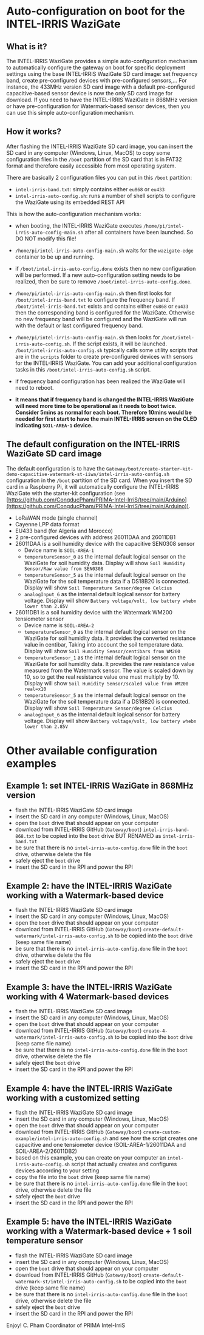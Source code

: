 Auto-configuration on boot for the INTEL-IRRIS WaziGate
====================================================

What is it?
-----------

The INTEL-IRRIS WaziGate provides a simple auto-configuration mechanism to automatically configure the gateway on boot for specific deployment settings using the base INTEL-IRRIS WaziGate SD card image: set frequency band, create pre-configured devices with pre-configured sensors,... For instance, the 433MHz version SD card image with a default pre-configured capacitive-based sensor device is now the only SD card image for download. If you need to have the INTEL-IRRIS WaziGate in 868MHz version or have pre-configuration for Watermark-based sensor devices, then you can use this simple auto-configuration mechanism.

How it works?
-----------

After flashing the INTEL-IRRIS WaziGate SD card image, you can insert the SD card in any computer (Windows, Linux, MacOS) to copy some configuration files in the `/boot` partition of the SD card that is in FAT32 format and therefore easily accessible from most operating system.

There are basically 2 configuration files you can put in this `/boot` partition:

- `intel-irris-band.txt`: simply contains either `eu868` or `eu433`
- `intel-irris-auto-config.sh`: runs a number of shell scripts to configure the WaziGate using its embedded REST API

This is how the auto-configuration mechanism works:

- when booting, the INTEL-IRRIS WaziGate executes `/home/pi/intel-irris-auto-config-main.sh` after all containers have been launched. So DO NOT modify this file!

- `/home/pi/intel-irris-auto-config-main.sh` waits for the `wazigate-edge` container to be up and running. 

- if `/boot/intel-irris-auto-config.done` exists then no new configuration will be performed. If a new auto-configuration setting needs to be realized, then be sure to remove `/boot/intel-irris-auto-config.done`.

- `/home/pi/intel-irris-auto-config-main.sh` then first looks for `/boot/intel-irris-band.txt` to configure the frequency band. If `/boot/intel-irris-band.txt` exists and contains either `eu868` or `eu433` then the corresponding band is configured for the WaziGate. Otherwise no new frequency band will be configured and the WaziGate will run with the default or last configured frequency band.

- `/home/pi/intel-irris-auto-config-main.sh` then looks for `/boot/intel-irris-auto-config.sh`. If the script exists, it will be launched. `/boot/intel-irris-auto-config.sh` typically calls some utility scripts that are in the `scripts` folder to create pre-configured devices with sensors for the INTEL-IRRIS WaziGate. You can add your additional configuration tasks in this `/boot/intel-irris-auto-config.sh` script. 

- if frequency band configuration has been realized the WaziGate will need to reboot.

- **it means that if frequency band is changed the INTEL-IRRIS WaziGate will need more time to be operational as it needs to boot twice. Consider 5mins as normal for each boot. Therefore 10mins would be needed for first start to have the main INTEL-IRRIS screen on the OLED indicating `SOIL-AREA-1` device.**


The default configuration on the INTEL-IRRIS WaziGate SD card image
-----------

The default configuration is to have the `Gateway/boot/create-starter-kit-demo-capacitive-watermark-st-iiwa/intel-irris-auto-config.sh` configuration in the `/boot` partition of the SD card. When you insert the SD card in a Raspberry Pi, it will automatically configure the INTEL-IRRIS WaziGate with the starter-kit configuration (see [https://github.com/CongducPham/PRIMA-Intel-IrriS/tree/main/Arduino](https://github.com/CongducPham/PRIMA-Intel-IrriS/tree/main/Arduino)).

- LoRaWAN mode (single channel)
- Cayenne LPP data format
- EU433 band (for Algeria and Morocco)
- 2 pre-configured devices with address 26011DAA and 26011DB1
- 26011DAA is a soil humidity device with the capacitive SEN0308 sensor
	- Device name is `SOIL-AREA-1`
	- `temperatureSensor_0` as the internal default logical sensor on the WaziGate for soil humidity data. Display will show `Soil Humidity Sensor/Raw value from SEN0308`
	- `temperatureSensor_5` as the internal default logical sensor on the WaziGate for the soil temperature data if a DS18B20 is connected. Display will show `Soil Temperature Sensor/degree Celcius`
	- `analogInput_6` as the internal default logical sensor for battery voltage. Display will show `Battery voltage/volt, low battery whebn lower than 2.85V`
- 26011DB1 is a soil humidity device with the Watermark WM200 tensiometer sensor
	- Device name is `SOIL-AREA-2`
	- `temperatureSensor_0` as the internal default logical sensor on the WaziGate for soil humidity data. It provides the converted resistance value in centibar, Taking into account the soil temperature data. Display will show `Soil Humidity Sensor/centibars from WM200`
	- `temperatureSensor_1` as the internal default logical sensor on the WaziGate for soil humidity data. It provides the raw resistance value measured from the Watermark sensor. The value is scaled down by 10, so to get the real resistance value one must multiply by 10. Display will show `Soil Humidity Sensor/scaled value from WM200 real=x10`	
	- `temperatureSensor_5` as the internal default logical sensor on the WaziGate for the soil temperature data if a DS18B20 is connected. Display will show `Soil Temperature Sensor/degree Celcius`
	- `analogInput_6` as the internal default logical sensor for battery voltage. Display will show `Battery voltage/volt, low battery whebn lower than 2.85V`

Other available configuration examples
===

Example 1: set INTEL-IRRIS WaziGate in 868MHz version
-----------

- flash the INTEL-IRRIS WaziGate SD card image
- insert the SD card in any computer (Windows, Linux, MacOS)
- open the `boot` drive that should appear on your computer
- download from INTEL-IRRIS GitHub (`Gateway/boot`) `intel-irris-band-868.txt` to be copied into the `boot` drive BUT RENAMED as `intel-irris-band.txt`
- be sure that there is no `intel-irris-auto-config.done` file in the `boot` drive, otherwise delete the file
- safely eject the `boot` drive
- insert the SD card in the RPI and power the RPI

Example 2: have the INTEL-IRRIS WaziGate working with a Watermark-based device
-----------

- flash the INTEL-IRRIS WaziGate SD card image
- insert the SD card in any computer (Windows, Linux, MacOS)
- open the `boot` drive that should appear on your computer
- download from INTEL-IRRIS GitHub (`Gateway/boot`) `create-default-watermark/intel-irris-auto-config.sh` to be copied into the `boot` drive (keep same file name)
- be sure that there is no `intel-irris-auto-config.done` file in the `boot` drive, otherwise delete the file
- safely eject the `boot` drive
- insert the SD card in the RPI and power the RPI

Example 3: have the INTEL-IRRIS WaziGate working with 4 Watermark-based devices
-----------

- flash the INTEL-IRRIS WaziGate SD card image
- insert the SD card in any computer (Windows, Linux, MacOS)
- open the `boot` drive that should appear on your computer
- download from INTEL-IRRIS GitHub (`Gateway/boot`) `create-4-watermark/intel-irris-auto-config.sh` to be copied into the `boot` drive (keep same file name)
- be sure that there is no `intel-irris-auto-config.done` file in the `boot` drive, otherwise delete the file
- safely eject the `boot` drive
- insert the SD card in the RPI and power the RPI

Example 4: have the INTEL-IRRIS WaziGate working with a customized setting
-----------

- flash the INTEL-IRRIS WaziGate SD card image
- insert the SD card in any computer (Windows, Linux, MacOS)
- open the `boot` drive that should appear on your computer
- download from INTEL-IRRIS GitHub (`Gateway/boot`) `create-custom-example/intel-irris-auto-config.sh` and see how the script creates one capacitive and one tensiometer device (SOIL-AREA-1/26011DAA and SOIL-AREA-2/26011DB2)
- based on this example, you can create on your computer an `intel-irris-auto-config.sh` script that actually creates and configures devices according to your setting
- copy the file into the `boot` drive (keep same file name)
- be sure that there is no `intel-irris-auto-config.done` file in the `boot` drive, otherwise delete the file
- safely eject the `boot` drive
- insert the SD card in the RPI and power the RPI

Example 5: have the INTEL-IRRIS WaziGate working with a Watermark-based device + 1 soil temperature sensor
-----------

- flash the INTEL-IRRIS WaziGate SD card image
- insert the SD card in any computer (Windows, Linux, MacOS)
- open the `boot` drive that should appear on your computer
- download from INTEL-IRRIS GitHub (`Gateway/boot`) `create-default-watermark-st/intel-irris-auto-config.sh` to be copied into the `boot` drive (keep same file name)
- be sure that there is no `intel-irris-auto-config.done` file in the `boot` drive, otherwise delete the file
- safely eject the `boot` drive
- insert the SD card in the RPI and power the RPI


Enjoy!
C. Pham
Coordinator of PRIMA Intel-IrriS

